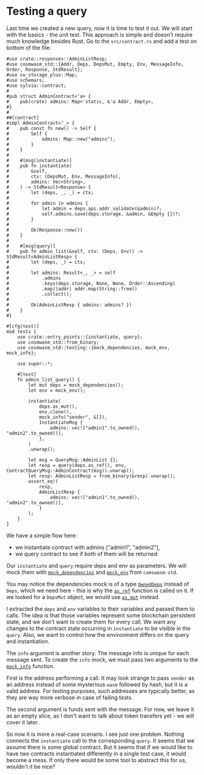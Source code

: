 # Testing a query

Last time we created a new query, now it is time to test it out. We will start with the basics -
the unit test. This approach is simple and doesn't require much knowledge besides Rust. Go to the
`src/contract.rs` and add a test on bottom of the file:

```rust,noplayground
#use crate::responses::AdminListResp;
#use cosmwasm_std::{Addr, Deps, DepsMut, Empty, Env, MessageInfo, Order, Response, StdResult};
#use cw_storage_plus::Map;
#use schemars;
#use sylvia::contract;
#
#pub struct AdminContract<'a> {
#    pub(crate) admins: Map<'static, &'a Addr, Empty>,
#}
#
##[contract]
#impl AdminContract<'_> {
#    pub const fn new() -> Self {
#        Self {
#            admins: Map::new("admins"),
#        }
#    }
#
#    #[msg(instantiate)]
#    pub fn instantiate(
#        &self,
#        ctx: (DepsMut, Env, MessageInfo),
#        admins: Vec<String>,
#    ) -> StdResult<Response> {
#        let (deps, _, _) = ctx;
#
#        for admin in admins {
#            let admin = deps.api.addr_validate(&admin)?;
#            self.admins.save(deps.storage, &admin, &Empty {})?;
#        }
#
#        Ok(Response::new())
#    }
#
#    #[msg(query)]
#    pub fn admin_list(&self, ctx: (Deps, Env)) -> StdResult<AdminListResp> {
#        let (deps, _) = ctx;
#
#        let admins: Result<_, _> = self
#            .admins
#            .keys(deps.storage, None, None, Order::Ascending)
#            .map(|addr| addr.map(String::from))
#            .collect();
#
#        Ok(AdminListResp { admins: admins? })
#    }
#}

#[cfg(test)]
mod tests {
    use crate::entry_points::{instantiate, query};
    use cosmwasm_std::from_binary;
    use cosmwasm_std::testing::{mock_dependencies, mock_env, mock_info};

    use super::*;

    #[test]
    fn admin_list_query() {
        let mut deps = mock_dependencies();
        let env = mock_env();

        instantiate(
            deps.as_mut(),
            env.clone(),
            mock_info("sender", &[]),
            InstantiateMsg {
                admins: vec!["admin1".to_owned(), "admin2".to_owned()],
            },
        )
        .unwrap();

        let msg = QueryMsg::AdminList {};
        let resp = query(deps.as_ref(), env, ContractQueryMsg::AdminContract(msg)).unwrap();
        let resp: AdminListResp = from_binary(&resp).unwrap();
        assert_eq!(
            resp,
            AdminListResp {
                admins: vec!["admin1".to_owned(), "admin2".to_owned()],
            }
        );
    }
}
```

We have a simple flow here:

- we instantiate contract with admins \["admin1", "admin2"\],
- we query contract to see if both of them will be returned

Our `instantiate` and `query` require deps and env as parameters. We will mock them with
[`mock_dependencies`](https://docs.rs/cosmwasm-std/1.1.0/cosmwasm_std/testing/fn.mock_dependencies.html)
and [`mock_env`](https://docs.rs/cosmwasm-std/1.1.0/cosmwasm_std/testing/fn.mock_env.html) from `comswasm-std`.

You may notice the dependencies mock is of a type
[`OwnedDeps`](https://docs.rs/cosmwasm-std/1.1.0/cosmwasm_std/struct.OwnedDeps.html) instead
of `Deps`, which we need here - this is why the
[`as_ref`](https://docs.rs/cosmwasm-std/1.1.0/cosmwasm_std/struct.OwnedDeps.html#method.as_ref)
function is called on it. If we looked for a `DepsMut` object, we would use
[`as_mut`](https://docs.rs/cosmwasm-std/1.1.0/cosmwasm_std/struct.OwnedDeps.html#method.as_mut)
instead.

I extracted the `deps` and `env` variables to their variables
and passed them to calls. The idea is that those variables represent some blockchain persistent state,
and we don't want to create them for every call. We want any changes to the contract state occurring
in `instantiate` to be visible in the `query`. Also, we want to control how the environment differs
on the query and instantiation.

The `info` argument is another story. The message info is unique for each message sent. To create the
`info` mock, we must pass two arguments to the
[`mock_info`](https://docs.rs/cosmwasm-std/1.0.0/cosmwasm_std/testing/fn.mock_info.html) function.

First is the address performing a call. It may look strange to pass `sender` as an address instead of some
mysterious `wasm` followed by hash, but it is a valid address. For testing purposes, such addresses are
typically better, as they are way more verbose in case of failing tests.

The second argument is funds sent with the message. For now, we leave it as an empty slice, as I don't want
to talk about token transfers yet - we will cover it later.

So now it is more a real-case scenario. I see just one problem. Nothing connects the `instantiate`
call to the corresponding `query`. It seems that we assume there is some global contract. But it
seems that if we would like to have two contracts instantiated differently in a single test case, it
would become a mess. If only there would be some tool to abstract this for us, wouldn't
it be nice?
